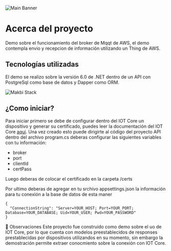 ![Main Banner](https://tipi-pod.sfo3.cdn.digitaloceanspaces.com/github/iot-demo-banner.jpg)

# Acerca del proyecto
Demo sobre el funcionamiento del broker de Mqqt de AWS, el demo contempla envio y recepcion de información utilizando un Thing de AWS. 

## Tecnologías utilizadas

El demo se realizo sobre la versión 6.0 de .NET dentro de un API con PostgreSql como base de datos y Dapper como ORM.

![Makbi Stack](https://tipi-pod.sfo3.cdn.digitaloceanspaces.com/github/iot-demo-stack.jpg)

## ¿Como iniciar?
Para iniciar primero se debe de configurar dentro del IOT Core un dispositivo y generar su certificado, puedes leer la documentación del IOT Core [aqui](https://aws.amazon.com/es/iot-core/). Una vez creado esto puede dirigirte al código del proyecto API
dentro del archivo program.cs deberas configurar las siguientes variables con tu información:
- broker
- port
- clientId
- certPass

Luego deberas de colocar el certificado en la carpeta /certs

Por ultimo deberas de agregar en tu srchivo appsettings.json la información para tu conexión a la base de datos de esta maner
```
{
  "ConnectionString": "Server=YOUR_HOST; Port=YOUR_PORT; Database=YOUR_DATABASE; Uid=YOUR_USER; Pwd=YOUR_PASSWORD"
}
```

📒 Observaciones
Este proyecto fue construido como demo sobre el uo de IOT Core, por lo que cuenta con modelos preestablecidos de responses prestablecidas por dispositivos utilizandos en su momento, sin embargo la demostración permite extraer conocmiento sobre la conexión con IOT Core.
